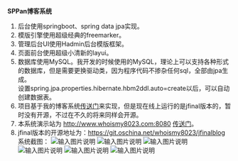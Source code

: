  **SPPan博客系统** 
1. 后台使用springboot、spring data jpa实现。
2. 模版引擎使用超级经典的freemarker。
3. 管理后台UI使用Hadmin后台模版框架。
4. 页面前台使用超级小清新的layui。
5. 数据库使用MySQL。我开发的时候使用的MySQL，理论上可以支持各种形式的数据库，但是需要更换驱动类，因为程序代码不掺杂任何sql，全部由jpa生成。  
设置spring.jpa.properties.hibernate.hbm2ddl.auto=create以后，可以自动创建数据表。
6. 项目基于我的博客系统[传送门](http://60.205.178.218)来实现，但是现在线上运行的是jfinal版本的，暂时没有开源，不过在不久的将来同样会开源。
7. 本系统演示站为 http://www.whoismy8023.com:8080 [传送门](http://www.whoismy8023.com:8080)。
8. jfinal版本的开源地址为：https://git.oschina.net/whoismy8023/jfinalblog
系统截图：
![输入图片说明](http://git.oschina.net/uploads/images/2017/0405/181952_cd112209_559378.png "在这里输入图片标题")
![输入图片说明](http://git.oschina.net/uploads/images/2017/0405/182009_490a1c7c_559378.png "在这里输入图片标题")
![输入图片说明](http://git.oschina.net/uploads/images/2017/0405/182035_f42a637d_559378.png "在这里输入图片标题")
![输入图片说明](http://git.oschina.net/uploads/images/2017/0405/182100_eb4e0594_559378.png "在这里输入图片标题")
![输入图片说明](http://git.oschina.net/uploads/images/2017/0405/182131_3089e66d_559378.png "在这里输入图片标题")
![输入图片说明](http://git.oschina.net/uploads/images/2017/0405/182155_e9fb07e8_559378.png "在这里输入图片标题")